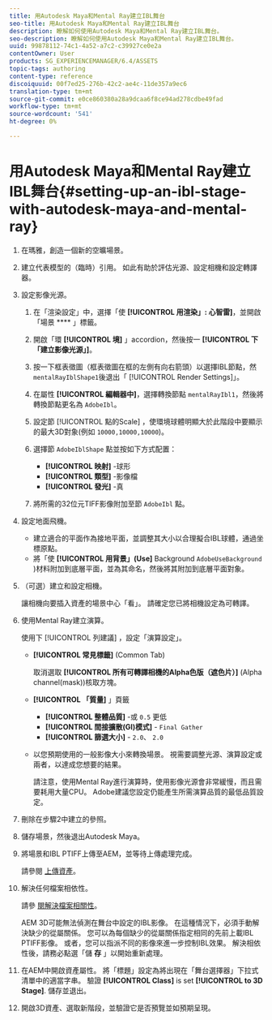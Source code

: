 ```yaml
---
title: 用Autodesk Maya和Mental Ray建立IBL舞台
seo-title: 用Autodesk Maya和Mental Ray建立IBL舞台
description: 瞭解如何使用Autodesk Maya和Mental Ray建立IBL舞台。
seo-description: 瞭解如何使用Autodesk Maya和Mental Ray建立IBL舞台。
uuid: 99878112-74c1-4a52-a7c2-c39927ce0e2a
contentOwner: User
products: SG_EXPERIENCEMANAGER/6.4/ASSETS
topic-tags: authoring
content-type: reference
discoiquuid: 00f7ed25-276b-42c2-ae4c-11de357a9ec6
translation-type: tm+mt
source-git-commit: e0ce860380a28a9dcaa6f8ce94ad278cdbe49fad
workflow-type: tm+mt
source-wordcount: '541'
ht-degree: 0%

---
```



# 用Autodesk Maya和Mental Ray建立IBL舞台{#setting-up-an-ibl-stage-with-autodesk-maya-and-mental-ray}

1. 在瑪雅，創造一個新的空曠場景。

1. 建立代表模型的（臨時）引用。 如此有助於評估光源、設定相機和設定轉譯器。
1. 設定影像光源。

   1. 在「渲染設定」中，選擇「使 **[!UICONTROL 用渲染」: 心智雷]**，並開啟「場景 **** 」標籤。
   1. 開啟「環 **[!UICONTROL 境]** 」accordion，然後按一 **[!UICONTROL 下「建立影像光源」]**。
   1. 按一下框表徵圖（框表徵圖在框的左側有向右箭頭）以選擇IBL節點，然 `mentalRayIblShape1`後退出「 [!UICONTROL Render Settings]」。
   1. 在屬性 **[!UICONTROL 編輯器中]**，選擇轉換節點 `mentalRayIbl1`，然後將轉換節點更名為 `AdobeIbl`。

   1. 設定節 [!UICONTROL 點的Scale] ，使環境球體明顯大於此階段中要顯示的最大3D對象(例如 `10000,10000,10000`)。
   1. 選擇節 `AdobeIblShape` 點並按如下方式配置：

      * **[!UICONTROL 映射]** -球形
      * **[!UICONTROL 類型]** -影像檔
      * **[!UICONTROL 發光]** -真
   1. 將所需的32位元TIFF影像附加至節 `AdobeIbl` 點。


1. 設定地面飛機。

   * 建立適合的平面作為接地平面，並調整其大小以合理擬合IBL球體，通過坐標原點。
   * 將「使 **[!UICONTROL 用背景」(Use]** Background `AdobeUseBackground` )材料附加到底層平面，並為其命名，然後將其附加到底層平面對象。

1. （可選）建立和設定相機。

   讓相機向要插入資產的場景中心「看」。 請確定您已將相機設定為可轉譯。

1. 使用Mental Ray建立演算。

   使用下 [!UICONTROL 列建議] ，設定「演算設定」。

   * **[!UICONTROL 常見標籤]** (Common Tab)

      取消選取 **[!UICONTROL 所有可轉譯相機的Alpha色版（遮色片）]** (Alpha channel(mask))核取方塊。

   * **[!UICONTROL 「質量]** 」頁籤

      * **[!UICONTROL 整體品質]** -或 `0.5` 更低
      * **[!UICONTROL 間接擴散(GI)模式]** - `Final Gather`
      * **[!UICONTROL 篩選大小]** - `2.0`、 `2.0`
   * 以您預期使用的一般影像大小來轉換場景。 視需要調整光源、演算設定或兩者，以達成您想要的結果。

      請注意，使用Mental Ray進行演算時，使用影像光源會非常緩慢，而且需要耗用大量CPU。 Adobe建議您設定仍能產生所需演算品質的最低品質設定。


1. 刪除在步驟2中建立的參照。

1. 儲存場景，然後退出Autodesk Maya。

1. 將場景和IBL PTIFF上傳至AEM，並等待上傳處理完成。

   請參閱 [上傳資產](/help/assets/managing-assets-touch-ui.md#uploading-assets)。

1. 解決任何檔案相依性。

   請參 [閱解決檔案相關性](/help/sites-classic-ui-authoring/classicui-upload-proc-3d-resolve-dependencies.md)。

   AEM 3D可能無法偵測在舞台中設定的IBL影像。 在這種情況下，必須手動解決缺少的從屬關係。 您可以為每個缺少的從屬關係指定相同的先前上載IBL PTIFF影像。 或者，您可以指派不同的影像來進一步控制IBL效果。 解決相依性後，請務必點選「儲 **存** 」以開始重新處理。

1. 在AEM中開啟資產屬性。 將「標題」設定為將出現在「舞台選擇器」下拉式清單中的適當字串。 驗證 **[!UICONTROL Class]** is set **[!UICONTROL to 3D Stage]**. 儲存並退出。

1. 開啟3D資產、選取新階段，並驗證它是否預覽並如預期呈現。

